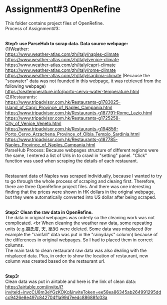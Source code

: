 # Assignment#3 OpenRefine
This folder contains project files of OpenRefine.
<br>Process of Assignment#3:

<br><b>Step1: use ParseHub to scrap data. Data source webpage: </b>
<br>(1)Weather:
<br>https://www.weather-atlas.com/zh/italy/naples-climate
<br>https://www.weather-atlas.com/zh/italy/venice-climate
<br>https://www.weather-atlas.com/zh/italy/capri-climate
<br>https://www.weather-atlas.com/zh/italy/rome-climate
<br>https://www.weather-atlas.com/zh/italy/sardinia-climate   (Because the "seawater" data was not founded in this webpage, it was retrieved from the following webpage)
<br>https://seatemperature.info/porto-cervo-water-temperature.html
<br>(2)Restaurants:
<br>https://www.tripadvisor.com.hk/Restaurants-g1783025-Island_of_Capri_Province_of_Naples_Campania.html
<br>https://www.tripadvisor.com.hk/Restaurants-g187791-Rome_Lazio.html
<br>https://www.tripadvisor.com.hk/Restaurants-g1725258-City_of_Venice_Veneto.html
<br>https://www.tripadvisor.com.hk/Restaurants-g194856-Porto_Cervo_Arzachena_Province_of_Olbia_Tempio_Sardinia.html
<br>https://www.tripadvisor.com.hk/Restaurants-g187785-Naples_Province_of_Naples_Campania.html
<br>  ParseHub Process: Because webpages structure of different regions were the same, I entered a list of Urls in to crawl in "setting" panel. "Click" function was used when scraping the details of each restaurant.

<br>  Restaurant data of Naples was scraped individually, because I wanted to try to go through the whole process of scraping and cleaing first. Therefore, there are three OpenRefine project files.
And there was one interesting finding that the prices were shown in HK dollars in the original webpage, but they were automatically converted into US dollar after being scraped.

<br><b>Step2: Clean the raw data in OpenRefine.</b>
<br>  The data in original webpages was orderly so the cleaning work was not complicated. 
<br  When cleaning the weather raw data, some repeating units (e.g.摄氏度, 天, 毫米) were deleted. Some data was misplaced (for example the "rainfall" data was put in the "rainydays" column) because of the differences in original webpages. So I had to placed them in correct columns. 
<br>  The main task to clean restaurant raw data was also dealing with the misplaced data. Plus, in order to show the location of restaurant, new column was created based on the restaurant url. 

<br><b>Step3: </b>
<br>Clean data was put in airtable and here is the link of clean data:
<br>https://airtable.com/invite/l?inviteId=invcCU8m3eYGzKOKc&inviteToken=ee58ea86345ab264991295ddcc9426e8e497c842704f1a99d7eedc88688fc03a

